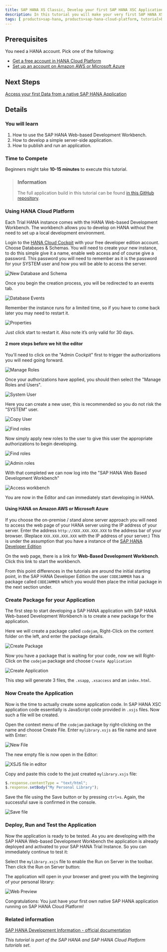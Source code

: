 ```yaml
---
title: SAP HANA XS Classic, Develop your first SAP HANA XSC Application
description: In this tutorial you will make your very first SAP HANA XSC application using the SAP HANA Web-based Development Workbench.
tags: [ products>sap-hana, products>sap-hana-cloud-platform, tutorial>beginner]
---
```


## Prerequisites  
You need a HANA account. Pick one of the following:
- [Get a free account in HANA Cloud Platform](https://account.hanatrial.ondemand.com/register)
- [Set up an account on Amazon AWS or Microsoft Azure](http://go.sap.com/developer/tutorials/hana-setup-cloud.html)

## Next Steps
[Access your first Data from a native SAP HANA Application](http://go.sap.com/developer/tutorials/hana-data-access-authorizations.html)

## Details
### You will learn  
1. How to use the SAP HANA Web-based Development Workbench.
2. How to develop a simple server-side application.
3. How to publish and run an application.

### Time to Compete
Beginners might take **10-15 minutes** to execute this tutorial.

> ### Information
>The full application build in this tutorial can be found [in this GitHub repository](https://github.com/SAP/cloud-hana-helloworld/).

### Using HANA Cloud Platform
Each Trial HANA instance comes with the HANA Web-based Development Workbench. The workbench allows you to develop on HANA without the need to set up a local development environment.

Login to the [HANA Cloud Cockpit](https://account.hanatrial.ondemand.com/cockpit) with your free developer edition account.
Choose Databases & Schemas. You will need to create your new instance, to do this simple give it a name, enable web access and of course give a password. This password you will need to remember as it is the password for your SYSTEM user and how you will be able to access the server.

![New Database and Schema](https://raw.githubusercontent.com/SAPDocuments/Tutorials/master/tutorials/hana-web-development-workbench/1.png)

Once you begin the creation process, you will be redirected to an events tab.

![Database Events](https://raw.githubusercontent.com/SAPDocuments/Tutorials/master/tutorials/hana-web-development-workbench/2.png)

Remember the instance runs for a limited time, so if you have to come back later you may need to restart it.

![Properties](https://raw.githubusercontent.com/SAPDocuments/Tutorials/master/tutorials/hana-web-development-workbench/3.png)

Just click start to restart it. Also note it’s only valid for 30 days.

#### 2 more steps before we hit the editor

You'll need to click on the "Admin Cockpit" first to trigger the authorizations you will need going forward.

![Manage Roles](https://raw.githubusercontent.com/SAPDocuments/Tutorials/master/tutorials/hana-web-development-workbench/4.png)

Once your authorizations have applied, you should then select the "Manage Roles and Users".

![System User](https://raw.githubusercontent.com/SAPDocuments/Tutorials/master/tutorials/hana-web-development-workbench/5.png)

Here you can create a new user, this is recommended so you do not risk the "SYSTEM" user.

![Copy User](https://raw.githubusercontent.com/SAPDocuments/Tutorials/master/tutorials/hana-web-development-workbench/6.png)

![Find roles](https://raw.githubusercontent.com/SAPDocuments/Tutorials/master/tutorials/hana-web-development-workbench/7.png)

Now simply apply new roles to the user to give this user the appropriate authorizations to begin developing.

![Find roles](https://raw.githubusercontent.com/SAPDocuments/Tutorials/master/tutorials/hana-web-development-workbench/9.png)

![Admin roles](https://raw.githubusercontent.com/SAPDocuments/Tutorials/master/tutorials/hana-web-development-workbench/10.png)

With that completed we can now log into the "SAP HANA Web Based Development Workbench"

![Access workbench](https://raw.githubusercontent.com/SAPDocuments/Tutorials/master/tutorials/hana-web-development-workbench/11.png)

You are now in the Editor and can immediately start developing in HANA.

#### Using HANA on Amazon AWS or Microsoft Azure

If you choose the on-premise / stand alone server approach you will need to access the web page of your HANA server using the IP address of your server. Enter the address `http://XXX.XXX.XXX.XXX` to the address bar of your browser. (Replace `XXX.XXX.XXX.XXX` with the IP address of your server.) This is under the assumption that you have a instance of the [SAP HANA Developer Edition](http://go.sap.com/developer/tutorials/hana-setup-cloud.html)

On the web page, there is a link for **Web-Based Development Workbench**. Click this link to start the workbench.

From this point differences in the tutorials are around the initial starting point, in the SAP HANA Developer Edition the user `CODEJAMMER` has a package called `CODEJAMMER` which you would then place the initial package in the next section under.

### Create Package for your Application
The first step to start developing a SAP HANA application with SAP HANA Web-based Development Workbench is to create a new package for the application.

Here we will create a package called `codejam`, Right-Click on the content folder on the left, and enter the package details.

![Create Package](https://raw.githubusercontent.com/SAPDocuments/Tutorials/master/tutorials/hana-web-development-workbench/12.png)

Now you have a package that is waiting for your code, now we will Right-Click on the `codejam` package and choose `Create Application`

![Create Application](https://raw.githubusercontent.com/SAPDocuments/Tutorials/master/tutorials/hana-web-development-workbench/13.png)

This step will generate 3 files, the `.xsapp`, `.xsaccess` and an `index.html`.

### Now Create the Application
Now is the time to actually create some application code. In SAP HANA XSC application code essentially is JavaScript code provided in `.xsjs` files. Now such a file will be created.

Open the context menu of the `codejam` package by right-clicking on the name and choose Create File. Enter `mylibrary.xsjs` as file name and save with Enter:

![New File](https://raw.githubusercontent.com/SAPDocuments/Tutorials/master/tutorials/hana-web-development-workbench/14.png)

The new empty file is now open in the Editor:

![XSJS file in editor](https://raw.githubusercontent.com/SAPDocuments/Tutorials/master/tutorials/hana-web-development-workbench/15.png)

Copy and paste this code to the just created `mylibrary.xsjs` file:

```js
$.response.contentType = "text/html";
$.response.setBody("My Personal Library");
```

Save the file using the Save button or by pressing `ctrl+s`. Again, the successful save is confirmed in the console.

![Save file](https://raw.githubusercontent.com/SAPDocuments/Tutorials/master/tutorials/hana-web-development-workbench/16.png)

### Deploy, Run and Test the Application
Now the application is ready to be tested. As you are developing with the SAP HANA Web-based Development Workbench the application is already deployed and activated to your SAP HANA Trial Instance. So you can immediately continue to test it:

Select the `mylibrary.xsjs` file to enable the Run on Server in the toolbar. Then click the Run on Server button:

The application will open in your browser and greet you with the beginning of your personal library:

![Web Preview](https://raw.githubusercontent.com/SAPDocuments/Tutorials/master/tutorials/hana-web-development-workbench/17.png)

Congratulations: You just have your first own native SAP HANA application running on SAP HANA Cloud Platform!

### Related information
[SAP HANA Development Information - official documentation](http://help.sap.com/hana_platform#section6)

*This tutorial is part of the SAP HANA and SAP HANA Cloud Platform tutorials set.*

